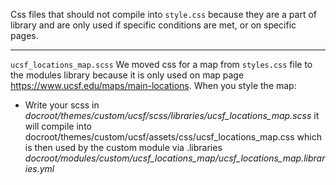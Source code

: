 Css files that should not compile into `style.css` because they are a part of library
and are only used if specific conditions are met, or on specific pages.
<hr>

`ucsf_locations_map.scss`
We moved css for a map from `styles.css` file to the modules library because it is only used on map page https://www.ucsf.edu/maps/main-locations. When you style the map:
* Write your scss in *docroot/themes/custom/ucsf/scss/libraries/ucsf_locations_map.scss*
it will compile into docroot/themes/custom/ucsf/assets/css/ucsf_locations_map.css
which is then used by the custom module via .libraries
*docroot/modules/custom/ucsf_locations_map/ucsf_locations_map.libraries.yml*
